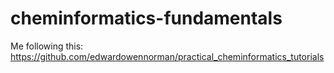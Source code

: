 # cheminformatics-fundamentals
Me following this: https://github.com/edwardowennorman/practical_cheminformatics_tutorials
